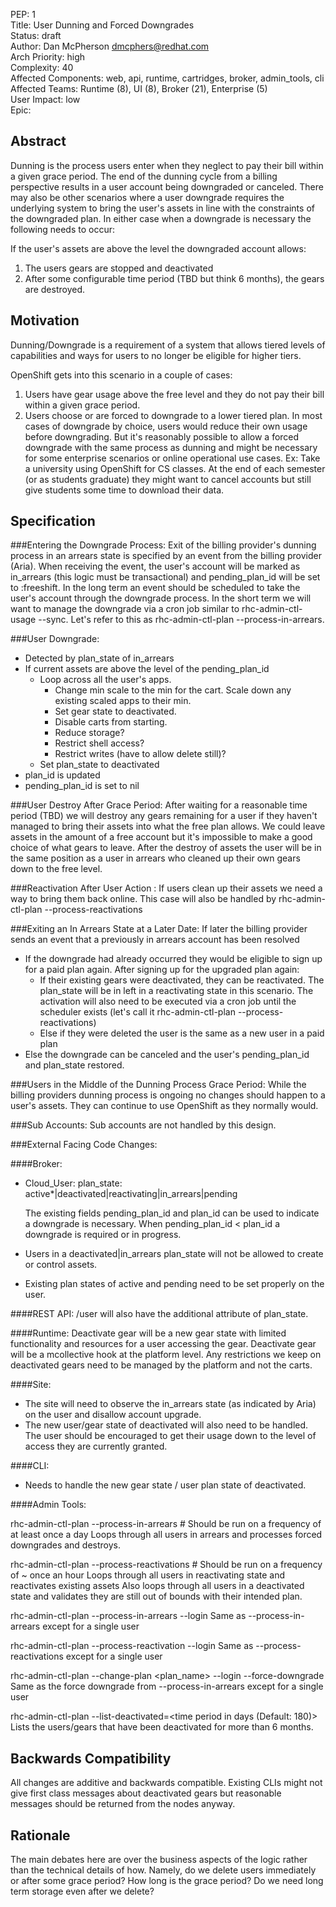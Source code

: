 PEP: 1  
Title: User Dunning and Forced Downgrades  
Status: draft  
Author: Dan McPherson <dmcphers@redhat.com>  
Arch Priority: high  
Complexity: 40  
Affected Components: web, api, runtime, cartridges, broker, admin_tools, cli  
Affected Teams: Runtime (8), UI (8), Broker (21), Enterprise (5)  
User Impact: low  
Epic: 

Abstract
--------
Dunning is the process users enter when they neglect to pay their bill within a given grace period.  The end of the dunning cycle from a billing perspective results in a user account being downgraded or canceled.  There may also be other scenarios where a user downgrade requires the underlying system to bring the user's assets in line with the constraints of the downgraded plan.  In either case when a downgrade is necessary the following needs to occur:

If the user's assets are above the level the downgraded account allows:  
  1. The users gears are stopped and deactivated
  1. After some configurable time period (TBD but think 6 months), the gears are destroyed.

Motivation
----------
Dunning/Downgrade is a requirement of a system that allows tiered levels of capabilities and ways for users to no longer be eligible for higher tiers.

OpenShift gets into this scenario in a couple of cases:

1. Users have gear usage above the free level and they do not pay their bill within a given grace period.
1. Users choose or are forced to downgrade to a lower tiered plan.  In most cases of downgrade by choice, users would reduce their own usage before downgrading.  But it's reasonably possible to allow a forced downgrade with the same process as dunning and might be necessary for some enterprise scenarios or online operational use cases.  Ex: Take a university using OpenShift for CS classes.  At the end of each semester (or as students graduate) they might want to cancel accounts but still give students some time to download their data.


Specification
-------------

###Entering the Downgrade Process:
  Exit of the billing provider's dunning process in an arrears state is specified by an event from the billing provider (Aria).  When receiving the event, the user's account will be marked as in_arrears (this logic must be transactional) and pending_plan_id will be set to :freeshift.  In the long term an event should be scheduled to take the user's account through the downgrade process.  In the short term we will want to manage the downgrade via a cron job similar to rhc-admin-ctl-usage --sync.  Let's refer to this as rhc-admin-ctl-plan --process-in-arrears.

###User Downgrade:
  + Detected by plan_state of in_arrears
  + If current assets are above the level of the pending_plan_id
    + Loop across all the user's apps.
      + Change min scale to the min for the cart.  Scale down any existing scaled apps to their min.
      + Set gear state to deactivated.
      + Disable carts from starting.
      + Reduce storage?
      + Restrict shell access?
      + Restrict writes (have to allow delete still)?
    + Set plan_state to deactivated
  + plan_id is updated
  + pending_plan_id is set to nil

###User Destroy After Grace Period:
  After waiting for a reasonable time period (TBD) we will destroy any gears remaining for a user if they haven't managed to bring their assets into what the free plan allows.  We could leave assets in the amount of a free account but it's impossible to make a good choice of what gears to leave.  After the destroy of assets the user will be in the same position as a user in arrears who cleaned up their own gears down to the free level.
  
###Reactivation After User Action :
  If users clean up their assets we need a way to bring them back online.  This case will also be handled by rhc-admin-ctl-plan --process-reactivations
  
###Exiting an In Arrears State at a Later Date:
  If later the billing provider sends an event that a previously in arrears account has been resolved
  + If the downgrade had already occurred they would be eligible to sign up for a paid plan again.  After signing up for the upgraded plan again:
    + If their existing gears were deactivated, they can be reactivated.  The plan_state will be in left in a reactivating state in this scenario.  The activation will also need to be executed via a cron job until the scheduler exists (let's call it rhc-admin-ctl-plan --process-reactivations)
    + Else if they were deleted the user is the same as a new user in a paid plan
  + Else the downgrade can be canceled and the user's pending_plan_id and plan_state restored.
  
###Users in the Middle of the Dunning Process Grace Period:
  While the billing providers dunning process is ongoing no changes should happen to a user's assets.  They can continue to use OpenShift as they normally would.
  
###Sub Accounts:
  Sub accounts are not handled by this design.
  
###External Facing Code Changes:

####Broker:
  - Cloud_User:
    plan_state: active*|deactivated|reactivating|in_arrears|pending

    The existing fields pending_plan_id and plan_id can be used to indicate a downgrade is necessary.  When pending_plan_id < plan_id a downgrade is required or in progress.
    
  - Users in a deactivated|in_arrears plan_state will not be allowed to create or control assets.
  - Existing plan states of active and pending need to be set properly on the user.
  

####REST API:
  /user will also have the additional attribute of plan_state.

####Runtime:
  Deactivate gear will be a new gear state with limited functionality and resources for a user accessing the gear.  Deactivate gear will be a mcollective hook at the platform level.  Any restrictions we keep on deactivated gears need to be managed by the platform and not the carts.

####Site:
  - The site will need to observe the in_arrears state (as indicated by Aria) on the user and disallow account upgrade.
  - The new user/gear state of deactivated will also need to be handled.  The user should be encouraged to get their usage down to the level of access they are currently granted.

####CLI:
  - Needs to handle the new gear state / user plan state of deactivated.

####Admin Tools:

  rhc-admin-ctl-plan --process-in-arrears  # Should be run on a frequency of at least once a day
    Loops through all users in arrears and processes forced downgrades and destroys.
  
  rhc-admin-ctl-plan --process-reactivations # Should be run on a frequency of ~ once an hour
    Loops through all users in reactivating state and reactivates existing assets
    Also loops through all users in a deactivated state and validates they are still out of bounds with their intended plan.

  rhc-admin-ctl-plan --process-in-arrears --login <login>
    Same as --process-in-arrears except for a single user
  
  rhc-admin-ctl-plan --process-reactivation --login <login>
    Same as --process-reactivations except for a single user

  rhc-admin-ctl-plan --change-plan <plan_name> --login <login> --force-downgrade
    Same as the force downgrade from --process-in-arrears except for a single user
  
  rhc-admin-ctl-plan --list-deactivated=<time period in days (Default: 180)>
    Lists the users/gears that have been deactivated for more than 6 months.


Backwards Compatibility
-----------------------
All changes are additive and backwards compatible.  Existing CLIs might not give first class messages about deactivated gears but reasonable messages should be returned from the nodes anyway.


Rationale
---------
The main debates here are over the business aspects of the logic rather than the technical details of how.  Namely, do we delete users immediately or after some grace period?  How long is the grace period?  Do we need long term storage even after we delete?
